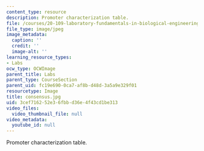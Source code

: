 ```yaml
---
content_type: resource
description: Promoter characterization table.
file: /courses/20-109-laboratory-fundamentals-in-biological-engineering-fall-2007/3cef716252e36fbbd36e4f43cd1be313_consensus.jpg
file_type: image/jpeg
image_metadata:
  caption: ''
  credit: ''
  image-alt: ''
learning_resource_types:
- Labs
ocw_type: OCWImage
parent_title: Labs
parent_type: CourseSection
parent_uid: fc19e690-0ca7-af8b-d48d-3a5a9e329f01
resourcetype: Image
title: consensus.jpg
uid: 3cef7162-52e3-6fbb-d36e-4f43cd1be313
video_files:
  video_thumbnail_file: null
video_metadata:
  youtube_id: null
---
```

Promoter characterization table.

